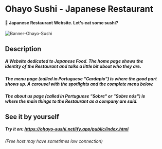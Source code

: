 # Ohayo Sushi - Japanese Restaurant
#### 🍣 Japanese Restaurant Website. Let's eat some sushi?

![Banner-Ohayo-Sushi](https://live.staticflickr.com/65535/51419131220_406a307471_z.jpg)

## Description
##### A Website dedicated to Japanese Food. The home page shows the identity of the Restaurant and talks a little bit about who they are.
##### The menu page (called in Portuguese "Cardapio") is where the good part shows up. A carousel with the spotlights and the complete menu below.
##### The about us page (called in Portuguese "Sobre" or "Sobre nós") is where the main things to the Restaurant as a company are said.

## See it by yourself
##### Try it on: https://ohayo-sushi.netlify.app/public/index.html
###### (Free host may have sometimes low connection)
